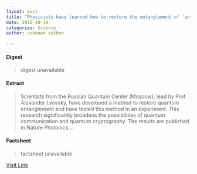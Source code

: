 ```yaml
---
layout: post
title: "Physicists have learned how to restore the entanglement of 'untangled' quantum light"
date: 2015-10-19
categories: Science
author: unknown author

---
```



#### Digest
>digest unavailable

#### Extract
>Scientists from the Russian Quantum Center (Moscow), lead by Prof. Alexander Lvovsky, have developed a method to restore quantum entanglement and have tested this method in an experiment. This research significantly broadens the possibilities of quantum communication and quantum cryptography. The results are published in Nature Photonics....

#### Factsheet
>factsheet unavailable

[Visit Link](http://phys.org/news/2015-10-physicists-entanglement-untangled-quantum.html)


